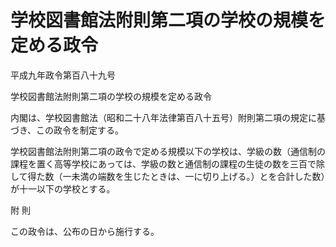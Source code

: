 # 学校図書館法附則第二項の学校の規模を定める政令

平成九年政令第百八十九号

学校図書館法附則第二項の学校の規模を定める政令

内閣は、学校図書館法（昭和二十八年法律第百八十五号）附則第二項の規定に基づき、この政令を制定する。

学校図書館法附則第二項の政令で定める規模以下の学校は、学級の数（通信制の課程を置く高等学校にあっては、学級の数と通信制の課程の生徒の数を三百で除して得た数（一未満の端数を生じたときは、一に切り上げる。）とを合計した数）が十一以下の学校とする。

附 則

この政令は、公布の日から施行する。
